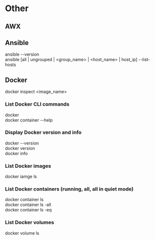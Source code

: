 # Other
## AWX
## Ansible
ansible --version  
ansible [all | ungrouped | <group_name> | <host_name> | host_ip] --list-hosts  

## Docker
docker inspect <image_name>  

### List Docker CLI commands
docker  
docker container --help  

### Display Docker version and info
docker --version  
docker version  
docker info  

### List Docker images
docker iamge ls  

### List Docker containers (running, all, all in quiet mode)
docker container ls  
docker container ls -all  
docker container ls -eq  

### List Docker volumes
docker volume ls  
